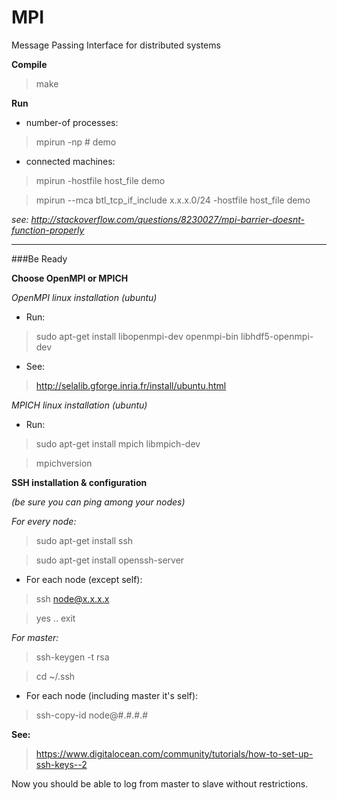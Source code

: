 # MPI
Message Passing Interface for distributed systems

**Compile**

 > make

**Run**

* number-of processes:
 > mpirun -np # demo

* connected machines:

 > mpirun -hostfile host_file demo

 > mpirun --mca btl_tcp_if_include x.x.x.0/24 -hostfile host_file demo

*see: http://stackoverflow.com/questions/8230027/mpi-barrier-doesnt-function-properly*

---

###Be Ready

**Choose OpenMPI or MPICH**

*OpenMPI linux installation (ubuntu)*

* Run:
 > sudo apt-get install libopenmpi-dev openmpi-bin libhdf5-openmpi-dev

* See:
 > http://selalib.gforge.inria.fr/install/ubuntu.html

*MPICH linux installation (ubuntu)*

* Run:
 
 > sudo apt-get install mpich libmpich-dev
 
 > mpichversion

**SSH installation & configuration**

*(be sure you can ping among your nodes)*

*For every node:*

 > sudo apt-get install ssh

 > sudo apt-get install openssh-server

* For each node (except self):

 > ssh node@x.x.x.x

 > yes .. exit

*For master:*

 > ssh-keygen -t rsa

 > cd ~/.ssh

* For each node (including master it's self):

 > ssh-copy-id node@#.#.#.#

**See:**
 > https://www.digitalocean.com/community/tutorials/how-to-set-up-ssh-keys--2

Now you should be able to log from master to slave without restrictions.
